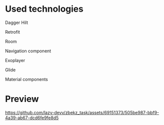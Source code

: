 # Used technologies
Dagger Hilt

Retrofit

Room

Navigation component

Exoplayer

Glide

Material components


# Preview

https://github.com/lazy-devv/zbekz_task/assets/69151373/505be987-bbf9-4a39-ab67-dcd6fe9fe8d5
